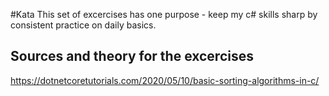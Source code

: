 #Kata
This set of excercises has one purpose - keep my c# skills sharp by consistent practice on daily basics. 

## Sources and theory for the excercises
https://dotnetcoretutorials.com/2020/05/10/basic-sorting-algorithms-in-c/